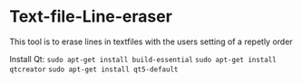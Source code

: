 # Text-file-Line-eraser
This tool is to erase lines in textfiles with the users setting of a repetly order

Install Qt:
`sudo apt-get install build-essential`
`sudo apt-get install qtcreator`
`sudo apt-get install qt5-default`
